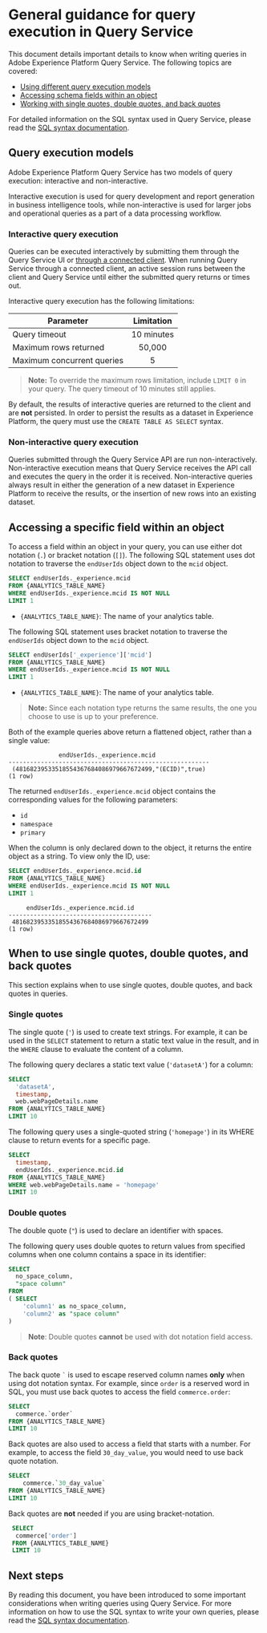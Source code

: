 # General guidance for query execution in Query Service

This document details important details to know when writing queries in Adobe Experience Platform Query Service. The following topics are covered:
- [Using different query execution models](#query-execution-models)
- [Accessing schema fields within an object](#working-with-schema-fields-and-objects)
- [Working with single quotes, double quotes, and back quotes](#when-to-use-single-quotes-double-quotes-and-back-quotes)

For detailed information on the SQL syntax used in Query Service, please read the [SQL syntax documentation](../sql/syntax.md).

## Query execution models

Adobe Experience Platform Query Service has two models of query execution: interactive and non-interactive. 

Interactive execution is used for query development and report generation in business intelligence tools, while non-interactive is used for larger jobs and operational queries as a part of a data processing workflow.

### Interactive query execution

Queries can be executed interactively by submitting them through the Query Service UI or [through a connected client][connect-client]. When running Query Service through a connected client, an active session runs between the client and Query Service until either the submitted query returns or times out.

Interactive query execution has the following limitations:

 Parameter       | Limitation   
 --------------- |:-------------:
 Query timeout | 10 minutes 
 Maximum rows returned | 50,000 
 Maximum concurrent queries | 5 

> **Note:** To override the maximum rows limitation, include `LIMIT 0` in your query. The query timeout of 10 minutes still applies. 

By default, the results of interactive queries are returned to the client and are **not** persisted. In order to persist the results as a dataset in Experience Platform, the query must use the `CREATE TABLE AS SELECT` syntax.

### Non-interactive query execution

Queries submitted through the Query Service API are run non-interactively. Non-interactive execution means that Query Service receives the API call and executes the query in the order it is received. Non-interactive queries always result in either the generation of a new dataset in Experience Platform to receive the results, or the insertion of new rows into an existing dataset. 

## Accessing a specific field within an object

To access a field within an object in your query, you can use either dot notation (`.`) or bracket notation (`[]`). The following SQL statement uses dot notation to traverse the `endUserIds` object down to the `mcid` object.

  ```sql
  SELECT endUserIds._experience.mcid
  FROM {ANALYTICS_TABLE_NAME}
  WHERE endUserIds._experience.mcid IS NOT NULL
  LIMIT 1
  ```

  - `{ANALYTICS_TABLE_NAME}`: The name of your analytics table. 

The following SQL statement uses bracket notation to traverse the `endUserIds` object down to the `mcid` object. 
 
  ```sql
  SELECT endUserIds['_experience']['mcid']
  FROM {ANALYTICS_TABLE_NAME}
  WHERE endUserIds._experience.mcid IS NOT NULL
  LIMIT 1
  ```

- `{ANALYTICS_TABLE_NAME}`: The name of your analytics table. 

>**Note:** Since each notation type returns the same results, the one you choose to use is up to your preference.

Both of the example queries above return a flattened object, rather than a single value:

```
              endUserIds._experience.mcid   
--------------------------------------------------------
 (48168239533518554367684086979667672499,"(ECID)",true)
(1 row)
```

The returned `endUserIds._experience.mcid` object contains the corresponding values for the following parameters:

- `id`
- `namespace`
- `primary`

When the column is only declared down to the object, it returns the entire object as a string. To view only the ID, use:

```sql
SELECT endUserIds._experience.mcid.id
FROM {ANALYTICS_TABLE_NAME}
WHERE endUserIds._experience.mcid IS NOT NULL
LIMIT 1
```

``` 
     endUserIds._experience.mcid.id 
----------------------------------------
 48168239533518554367684086979667672499
(1 row)
```

## When to use single quotes, double quotes, and back quotes

This section explains when to use single quotes, double quotes, and back quotes in queries. 

### Single quotes

The single quote (`'`) is used to create text strings. For example, it can be used in the `SELECT` statement to return a static text value in the result, and in the `WHERE` clause to evaluate the content of a column.

The following query declares a static text value (`'datasetA'`) for a column:
```sql
SELECT 
  'datasetA',
  timestamp,
  web.webPageDetails.name
FROM {ANALYTICS_TABLE_NAME}
LIMIT 10
```

The following query uses a single-quoted string (`'homepage'`) in its WHERE clause to return events for a specific page.
```sql
SELECT 
  timestamp,
  endUserIds._experience.mcid.id
FROM {ANALYTICS_TABLE_NAME}
WHERE web.webPageDetails.name = 'homepage'
LIMIT 10
```

### Double quotes

The double quote (`"`) is used to declare an identifier with spaces.

The following query uses double quotes to return values from specified columns when one column contains a space in its identifier:

```sql
SELECT
  no_space_column,
  "space column"
FROM
( SELECT 
    'column1' as no_space_column,
    'column2' as "space column"
)
```

>**Note**: Double quotes **cannot** be used with dot notation field access. 

### Back quotes

The back quote `` ` `` is used to escape reserved column names **only** when using  dot notation syntax. For example, since `order` is a reserved word in SQL, you must use back quotes to access the field `commerce.order`:

```sql
SELECT 
  commerce.`order`
FROM {ANALYTICS_TABLE_NAME}
LIMIT 10
```

Back quotes are also used to access a field that starts with a number. For example, to access the field `30_day_value`, you would need to use back quote notation.

```SQL
SELECT
    commerce.`30_day_value`
FROM {ANALYTICS_TABLE_NAME}
LIMIT 10
```

Back quotes are **not** needed if you are using bracket-notation.
```sql
 SELECT
  commerce['order']
 FROM {ANALYTICS_TABLE_NAME}
 LIMIT 10
```

## Next steps

By reading this document, you have been introduced to some important considerations when writing queries using Query Service. For more information on how to use the SQL syntax to write your own queries, please read the [SQL syntax documentation](../sql/syntax.md).

[connect-client]: ../clients/overview.md